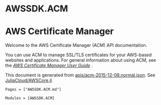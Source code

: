 # AWSSDK.ACM

# AWS Certificate Manager

Welcome to the AWS Certificate Manager (ACM) API documentation.

You can use ACM to manage SSL/TLS certificates for your AWS-based websites and applications. For general information about using ACM, see the [*AWS Certificate Manager User Guide*](http://docs.aws.amazon.com/acm/latest/userguide/) .

This document is generated from
[apis/acm-2015-12-08.normal.json](https://github.com/aws/aws-sdk-js/blob/master/apis/acm-2015-12-08.normal.json).
See [JuliaCloud/AWSCore.jl](https://github.com/JuliaCloud/AWSCore.jl).

```@index
Pages = ["AWSSDK.ACM.md"]
```

```@autodocs
Modules = [AWSSDK.ACM]
```
